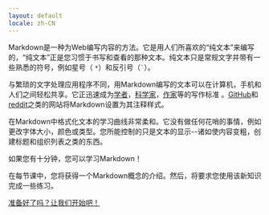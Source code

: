 ```yaml
---
layout: default
locale: zh-CN
---
```

Markdown是一种为Web编写内容的方法。它是用人们所喜欢的“纯文本”来编写的，“纯文本”正是您习惯于书写和查看的那种文本。纯文本只是常规文字并带有一些熟悉的符号，例如星号（ <code>*</code>）和反引号（<code>`</code>）。

与繁琐的文字处理应用程序不同，用Markdown编写的文本可以在计算机，手机和人们之间轻松共享。它正迅速成为[学者][academics]，[科学家][scientists]，[作家][writers]等的写作标准 。[GitHub](https://www.github.com)和 [reddit](http://www.reddit.com)之类的网站将Markdown设置为其注释样式。

在Markdown中格式化文本的学习曲线非常柔和。它没有做任何花哨的事情，例如更改字体大小，颜色或类型。您所能控制的只是文本的显示--诸如使内容变粗，创建标题和组织列表之类的东西。

如果您有十分钟，您可以学习Markdown！

在每节课中，您将获得一个Markdown概念的介绍。然后，将要求您使用该新知识完成一些练习。

<a class="btn btn-lg btn-success" href="/zh/lesson/1">准备好了吗？让我们开始吧！</a>

[academics]: http://chronicle.com/blogs/profhacker/markdown-the-syntax-you-probably-already-know/35295
[scientists]: http://blogs.plos.org/mfenner/2012/12/13/a-call-for-scholarly-markdown/
[writers]: http://lifehacker.com/5943320/what-is-markdown-and-why-is-it-better-for-my-to+do-lists-and-notes
